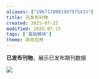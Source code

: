 ```yaml
---
aliases: ["1967178001987975433"]
title: 已发布刊物
created: 2025-07-15
modified: 2025-07-15
tags: ['基础模块']
theme: 政务应用
---
```


**已发布刊物**，展示已发布期刊数据

![](d733572e99e2f2215116fe9cd5d3d6d8.jpg)